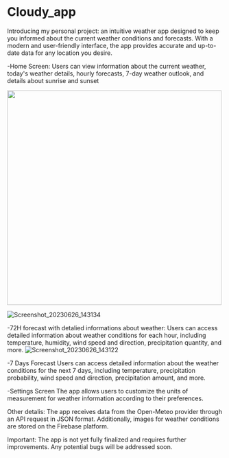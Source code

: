 
# Cloudy_app
Introducing my personal project: an intuitive weather app designed to keep you informed about the current weather conditions and forecasts. With a modern and user-friendly interface, the app provides accurate and up-to-date data for any location you desire.



-Home Screen:
Users can view information about the current weather, today's weather details, hourly forecasts, 7-day weather outlook, and details about sunrise and sunset

<img src="https://firebasestorage.googleapis.com/v0/b/cloudy-app-63db4.appspot.com/o/github%20images%2FScreenshot_20231104_131222.png?alt=media&token=8b12579b-843e-4a8a-86a1-f99efda33cd9&_gl=1*fyxcwi*_ga*MTI2OTMwMDgzMi4xNjg3NzU5ODk1*_ga_CW55HF8NVT*MTY5OTA5Njc3MS4yOC4xLjE2OTkwOTc4NjUuMjkuMC4w" width="500"/>

![Screenshot_20230626_143134](https://github.com/david200107/cloudy_app/assets/137782051/1f6ac5c1-612b-4d23-86c0-d04befd14d37)


-72H forecast with detalied informations about weather:
 Users can access detailed information about weather conditions for each hour, including temperature, humidity, wind speed and direction, precipitation quantity, and more.
![Screenshot_20230626_143122](https://github.com/david200107/cloudy_app/assets/137782051/bb77d72a-c8f0-4c5f-8eff-92358708d4b4)

-7 Days Forecast
Users can access detailed information about the weather conditions for the next 7 days, including temperature, precipitation probability, wind speed and direction, precipitation amount, and more.

-Settings Screen
The app allows users to customize the units of measurement for weather information according to their preferences.

Other detalis:
The app receives data from the Open-Meteo provider through an API request in JSON format. 
Additionally, images for weather conditions are stored on the Firebase platform.

Important: The app is not yet fully finalized and requires further improvements. Any potential bugs will be addressed soon.
